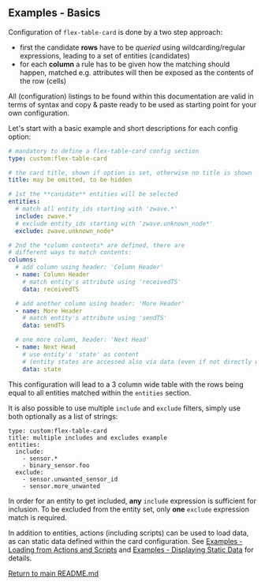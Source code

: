 ## Examples - Basics

Configuration of `flex-table-card` is done by a two step approach:

  - first the candidate **rows** have to be *queried* using 
    wildcarding/regular expressions, leading to a set of 
    entities (candidates)
  - for each **column** a rule has to be given how 
    the matching should happen, matched e.g. attributes will 
    then be exposed as the contents of the row (cells)

All (configuration) listings to be found within this documentation are valid 
in terms of syntax and copy & paste ready to be used as starting point for your
own configuration.

Let's start with a basic example and short descriptions for each config option:

``` yaml
# mandatory to define a flex-table-card config section
type: custom:flex-table-card 

# the card title, shown if option is set, otherwise no title is shown
title: may be omitted, to be hidden

# 1st the **canidate** entities will be selected
entities:
  # match all entity_ids starting with 'zwave.*'
  include: zwave.*
  # exclude entity_ids starting with 'zwave.unknown_node*'
  exclude: zwave.unknown_node*

# 2nd the *column contents* are defined, there are
# different ways to match contents:
columns:
  # add column using header: 'Column Header'
  - name: Column Header
    # match entity's attribute using 'receivedTS' 
    data: receivedTS

  # add another column using header: 'More Header'
  - name: More Header
    # match entity's attribute using 'sendTS'
    data: sendTS

  # one more column, header: 'Next Head'
  - name: Next Head
    # use entity's 'state' as content 
    # (entity states are accessed also via data (even if not directly within its attributes))
    data: state
```

This configuration will lead to a 3 column wide table with the rows being 
equal to all entities matched within the `entities` section. 

It is also possible to use multiple `include` and `exclude` filters,
simply use both optionally as a list of strings:
```
type: custom:flex-table-card
title: multiple includes and excludes example
entities:
  include: 
    - sensor.*
    - binary_sensor.foo
  exclude:
    - sensor.unwanted_sensor_id 
    - sensor.more_unwanted
```
In order for an entity to get included, **any** `include` expression is sufficient for inclusion. 
To be excluded from the entity set, only **one** `exclude` expression match is required.

In addition to entities, actions (including scripts) can be used to load data,
as can static data defined within the card configuration. See
[Examples - Loading from Actions and Scripts](example-cfg-services.md) and
[Examples - Displaying Static Data](example-cfg-static-data.md) for details.

[Return to main README.md](../README.md)
